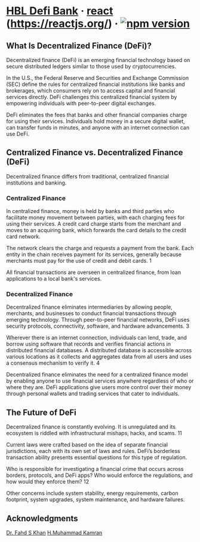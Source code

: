 # [HBL Defi Bank](http://10.1.33.168/) &middot; [react](https://react.dev/) (https://reactjs.org/) &middot; [![npm version](https://img.shields.io/npm/v/react.svg?style=flat)](https://www.npmjs.com/package/react)

## What Is Decentralized Finance (DeFi)?
Decentralized finance (DeFi) is an emerging financial technology based on secure distributed ledgers similar to those used by cryptocurrencies.

In the U.S., the Federal Reserve and Securities and Exchange Commission (SEC) define the rules for centralized financial institutions like banks and brokerages, which consumers rely on to access capital and financial services directly. DeFi challenges this centralized financial system by empowering individuals with peer-to-peer digital exchanges.

DeFi eliminates the fees that banks and other financial companies charge for using their services. Individuals hold money in a secure digital wallet, can transfer funds in minutes, and anyone with an internet connection can use DeFi.

## Centralized Finance vs. Decentralized Finance (DeFi)
Decentralized finance differs from traditional, centralized financial institutions and banking.

### Centralized Finance
In centralized finance, money is held by banks and third parties who facilitate money movement between parties, with each charging fees for using their services. A credit card charge starts from the merchant and moves to an acquiring bank, which forwards the card details to the credit card network.

The network clears the charge and requests a payment from the bank. Each entity in the chain receives payment for its services, generally because merchants must pay for the use of credit and debit cards.
1

All financial transactions are overseen in centralized finance, from loan applications to a local bank's services.

### Decentralized Finance
Decentralized finance eliminates intermediaries by allowing people, merchants, and businesses to conduct financial transactions through emerging technology. Through peer-to-peer financial networks, DeFi uses security protocols, connectivity, software, and hardware advancements.
3

Wherever there is an internet connection, individuals can lend, trade, and borrow using software that records and verifies financial actions in distributed financial databases. A distributed database is accessible across various locations as it collects and aggregates data from all users and uses a consensus mechanism to verify it.
4

Decentralized finance eliminates the need for a centralized finance model by enabling anyone to use financial services anywhere regardless of who or where they are. DeFi applications give users more control over their money through personal wallets and trading services that cater to individuals.

## The Future of DeFi
Decentralized finance is constantly evolving. It is unregulated and its ecosystem is riddled with infrastructural mishaps, hacks, and scams.
11

Current laws were crafted based on the idea of separate financial jurisdictions, each with its own set of laws and rules. DeFi’s borderless transaction ability presents essential questions for this type of regulation.

Who is responsible for investigating a financial crime that occurs across borders, protocols, and DeFi apps? Who would enforce the regulations, and how would they enforce them?
12

Other concerns include system stability, energy requirements, carbon footprint, system upgrades, system maintenance, and hardware failures.

## Acknowledgments
[Dr. Fahd S Khan](https://giki.edu.pk/personnel/dr-fahd-sikandar-khan/)
[H.Muhammad Kamran](https://github.com/hmuhdkamran)
